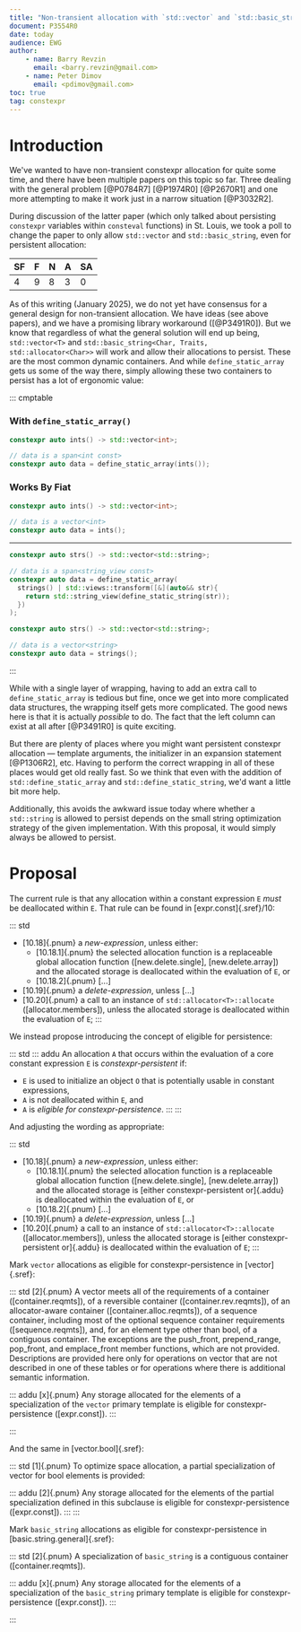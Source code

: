 ```yaml
---
title: "Non-transient allocation with `std::vector` and `std::basic_string`"
document: P3554R0
date: today
audience: EWG
author:
    - name: Barry Revzin
      email: <barry.revzin@gmail.com>
    - name: Peter Dimov
      email: <pdimov@gmail.com>
toc: true
tag: constexpr
---
```


# Introduction

We've wanted to have non-transient constexpr allocation for quite some time, and there have been multiple papers on this topic so far. Three dealing with the general problem [@P0784R7] [@P1974R0] [@P2670R1] and one more attempting to make it work just in a narrow situation [@P3032R2].

During discussion of the latter paper (which only talked about persisting `constexpr` variables within `consteval` functions) in St. Louis, we took a poll to change the paper to only allow `std::vector` and `std::basic_string`, even for persistent allocation:

|SF|F|N|A|SA|
|-|-|-|-|-|
|4|9|8|3|0|

As of this writing (January 2025), we do not yet have consensus for a general design for non-transient allocation. We have ideas (see above papers), and we have a promising library workaround ([@P3491R0]). But we know that regardless of what the general solution will end up being, `std::vector<T>` and `std::basic_string<Char, Traits, std::allocator<Char>>` will work and allow their allocations to persist. These are the most common dynamic containers. And while `define_static_array` gets us some of the way there, simply allowing these two containers to persist has a lot of ergonomic value:

::: cmptable

### With `define_static_array()`
```cpp
constexpr auto ints() -> std::vector<int>;

// data is a span<int const>
constexpr auto data = define_static_array(ints());
```

### Works By Fiat
```cpp
constexpr auto ints() -> std::vector<int>;

// data is a vector<int>
constexpr auto data = ints();
```

---

```cpp
constexpr auto strs() -> std::vector<std::string>;

// data is a span<string_view const>
constexpr auto data = define_static_array(
  strings() | std::views::transform([&](auto&& str){
    return std::string_view(define_static_string(str));
  })
);
```

```cpp
constexpr auto strs() -> std::vector<std::string>;

// data is a vector<string>
constexpr auto data = strings();
```

:::

While with a single layer of wrapping, having to add an extra call to `define_static_array` is tedious but fine, once we get into more complicated data structures, the wrapping itself gets more complicated. The good news here is that it is actually _possible_ to do. The fact that the left column can exist at all after [@P3491R0] is quite exciting.

But there are plenty of places where you might want persistent constexpr allocation — template arguments, the initializer in an expansion statement [@P1306R2], etc. Having to perform the correct wrapping in all of these places would get old really fast. So we think that even with the addition of `std::define_static_array` and `std::define_static_string`, we'd want a little bit more help.

Additionally, this avoids the awkward issue today where whether a `std::string` is allowed to persist depends on the small string optimization strategy of the given implementation. With this proposal, it would simply always be allowed to persist.

# Proposal

The current rule is that any allocation within a constant expression `E` _must_ be deallocated within `E`. That rule can be found in [expr.const]{.sref}/10:

::: std
* [10.18]{.pnum} a *new-expression*, unless either:
    * [10.18.1]{.pnum} the selected allocation function is a replaceable global allocation function ([new.delete.single], [new.delete.array]) and the allocated storage is deallocated within the evaluation of `E`, or
    * [10.18.2]{.pnum} [...]
* [10.19]{.pnum} a *delete-expression*, unless [...]
* [10.20]{.pnum} a call to an instance of `std​::​allocator<T>​::​allocate` ([allocator.members]), unless the allocated storage is deallocated within the evaluation of `E`;
:::

We instead propose introducing the concept of eligible for persistence:

::: std
::: addu
An allocation `A` that occurs within the evaluation of a core constant expression `E` is _constexpr-persistent_ if:

* `E` is used to initialize an object `O` that is potentially usable in constant expressions,
* `A` is not deallocated within `E`, and
* `A` is _eligible for constexpr-persistence_.
:::
:::

And adjusting the wording as appropriate:

::: std
* [10.18]{.pnum} a *new-expression*, unless either:
    * [10.18.1]{.pnum} the selected allocation function is a replaceable global allocation function ([new.delete.single], [new.delete.array]) and the allocated storage is [either constexpr-persistent or]{.addu} is deallocated within the evaluation of `E`, or
    * [10.18.2]{.pnum} [...]
* [10.19]{.pnum} a *delete-expression*, unless [...]
* [10.20]{.pnum} a call to an instance of `std​::​allocator<T>​::​allocate` ([allocator.members]), unless the allocated storage is [either constexpr-persistent or]{.addu} is deallocated within the evaluation of `E`;
:::

Mark `vector` allocations as eligible for constexpr-persistence in [vector]{.sref}:

::: std
[2]{.pnum} A vector meets all of the requirements of a container ([container.reqmts]), of a reversible container ([container.rev.reqmts]), of an allocator-aware container ([container.alloc.reqmts]), of a sequence container, including most of the optional sequence container requirements ([sequence.reqmts]), and, for an element type other than bool, of a contiguous container.
The exceptions are the push_front, prepend_range, pop_front, and emplace_front member functions, which are not provided.
Descriptions are provided here only for operations on vector that are not described in one of these tables or for operations where there is additional semantic information.

::: addu
[x]{.pnum} Any storage allocated for the elements of a specialization of the `vector` primary template is eligible for constexpr-persistence ([expr.const]).
:::

:::

And the same in [vector.bool]{.sref}:

::: std
[1]{.pnum} To optimize space allocation, a partial specialization of vector for bool elements is provided:

::: addu
[2]{.pnum} Any storage allocated for the elements of the partial specialization defined in this subclause is eligible for constexpr-persistence ([expr.const]).
:::
:::



Mark `basic_string` allocations as eligible for constexpr-persistence in [basic.string.general]{.sref}:

::: std
[2]{.pnum} A specialization of `basic_string` is a contiguous container ([container.reqmts]).

::: addu
[x]{.pnum} Any storage allocated for the elements of a specialization of the `basic_string` primary template is eligible for constexpr-persistence ([expr.const]).
:::

:::

